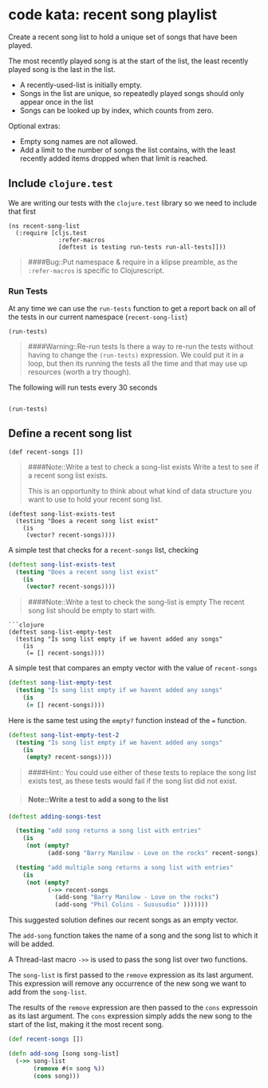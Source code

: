 # code kata: recent song playlist

Create a recent song list to hold a unique set of songs that have been played.

The most recently played song is at the start of the list, the least recently played song is the last in the list.

* A recently-used-list is initially empty.
* Songs in the list are unique, so repeatedly played songs should only appear once in the list
* Songs can be looked up by index, which counts from zero.

Optional extras:

* Empty song names are not allowed.
* Add a limit to the number of songs the list contains, with the least recently added items dropped when that limit is reached.

## Include `clojure.test`

We are writing our tests with the `clojure.test` library so we need to include that first

```eval-clojure
(ns recent-song-list
  (:require [cljs.test 
              :refer-macros 
              [deftest is testing run-tests run-all-tests]]))
```

> ####Bug::Put namespace & require in a klipse preamble, as the `:refer-macros` is specific to Clojurescript.


### Run Tests

At any time we can use the `run-tests` function to get a report back on all of the tests in our current namespace (`recent-song-list`)

```eval-clojure
(run-tests)
```

> ####Warning::Re-run tests
> Is there a way to re-run the tests without having to change the `(run-tests)` expression.  We could put it in a loop, but then its running the tests all the time and that may use up resources (worth a try though).

The following will run tests every 30 seconds

<pre><code class="lang-eval-clojure" data-loop-msec="30000">
(run-tests)
</code></pre>

## Define a recent song list

```eval-clojure
(def recent-songs [])
```

> ####Note::Write a test to check a song-list exists
> Write a test to see if a recent song list exists.
>
> This is an opportunity to think about what kind of data structure you want to use to hold your recent song list.
```eval-clojure
(deftest song-list-exists-test
  (testing "Does a recent song list exist"
    (is
     (vector? recent-songs))))
```

<!--sec data-title="Suggested test..." data-id="answer001" data-collapse=true ces-->

A simple test that checks for a `recent-songs` list, checking 

```clojure
(deftest song-list-exists-test
  (testing "Does a recent song list exist"
    (is
     (vector? recent-songs))))
```

<!--endsec-->

> ####Note::Write a test to check the song-list is empty
> The recent song list should be empty to start with.
```eval-clojure
```clojure
(deftest song-list-empty-test
  (testing "Is song list empty if we havent added any songs"
    (is
     (= [] recent-songs))))
```

<!--sec data-title="Suggested test..." data-id="answer002" data-collapse=true ces-->

A simple test that compares an empty vector with the value of `recent-songs`

```clojure
(deftest song-list-empty-test
  (testing "Is song list empty if we havent added any songs"
    (is
     (= [] recent-songs))))
```
Here is the same test using the `empty?` function instead of the `=` function.

```clojure
(deftest song-list-empty-test-2
  (testing "Is song list empty if we havent added any songs"
    (is
     (empty? recent-songs))))
```

> ####Hint::
> You could use either of these tests to replace the song list exists test, as these tests would fail if the song list did not exist.

<!--endsec-->


> #### Note::Write a test to add a song to the list


<!--sec data-title="Suggested test..." data-id="answer003" data-collapse=true ces-->

```clojure
(deftest adding-songs-test

  (testing "add song returns a song list with entries"
    (is
     (not (empty?
           (add-song "Barry Manilow - Love on the rocks" recent-songs)))))

  (testing "add multiple song returns a song list with entries"
    (is
     (not (empty?
           (->> recent-songs
             (add-song "Barry Manilow - Love on the rocks")
             (add-song "Phil Colins - Sususudio" )))))))

```

<!--endsec-->




<!--sec data-title="Suggested Code Solution..." data-id="answer009" data-collapse=true ces-->

This suggested solution defines our recent songs as an empty vector.

The `add-song` function takes the name of a song and the song list to which it will be added.

A Thread-last macro `->>` is used to pass the song list over two functions.

The `song-list` is first passed to the `remove` expression as its last argument.  This expression will remove any occurrence of the new song we want to add from the `song-list`.

The results of the `remove` expression are then passed to the `cons` expressoin as its last argument.  The `cons` expression simply adds the new song to the start of the list, making it the most recent song.

```clojure
(def recent-songs [])

(defn add-song [song song-list]
  (->> song-list
       (remove #(= song %))
       (cons song)))
```
<!--endsec-->
